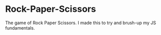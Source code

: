 # Rock-Paper-Scissors
The game of Rock Paper Scissors. I made this to try and brush-up my JS fundamentals.
